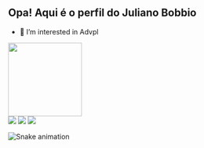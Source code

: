## Opa! Aqui é o perfil do Juliano Bobbio
- 👀 I’m interested in Advpl
 <div>
  <a href="https://github.com/julianobobbio">
  <img height="150em" src="https://github-readme-stats.vercel.app/api?username=julianobobbio&show_icons=true&theme=dracula&include_all_commits=true&count_private=true"/>
</div>
 
 <div> 
 <a href="https://instagram.com/julianobobbio" target="_blank"><img src="https://img.shields.io/badge/-Instagram-%23E4405F?style=for-the-badge&logo=instagram&logoColor=white" target="_blank"></a>
  <a href = "mailto:juliano.bobbio@gmail.com"><img src="https://img.shields.io/badge/-Gmail-%23333?style=for-the-badge&logo=gmail&logoColor=white" target="_blank"></a>
  <a href="https://www.linkedin.com/in/juliano-bobbio-801843a" target="_blank"><img src="https://img.shields.io/badge/-LinkedIn-%230077B5?style=for-the-badge&logo=linkedin&logoColor=white" target="_blank"></a> 
 
  ![Snake animation](https://github.com/julianobobbio/julianobobbio/blob/output/github-contribution-grid-snake.svg)
 
</div>
